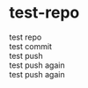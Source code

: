# test-repo
test repo <br>
test commit <br>
test push <br>
test push again <br>
test push again <br>

